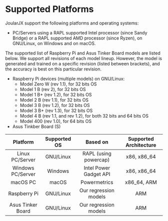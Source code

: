 # Supported Platforms

JoularJX support the following platforms and operating systems:

- PC/Servers using a RAPL supported Intel processor (since Sandy Bridge) or a RAPL supported AMD processor (since Ryzen), on GNU/Linux, on Windows and on macOS.

The supported list of Raspberry Pi and Asus Tinker Board models are listed below.
We support all revisions of each model lineup.
However, the model is generated and trained on a specific revision (listed between brackets), and the accuracy is best on this particular revision.

- Raspberry Pi devices (multiple models) on GNU/Linux:
  - Model Zero W (rev 1.1), for 32 bits OS
  - Model 1 B (rev 2), for 32 bits OS
  - Model 1 B+ (rev 1.2), for 32 bits OS
  - Model 2 B (rev 1.1), for 32 bits OS
  - Model 3 B (rev 1.2), for 32 bits OS
  - Model 3 B+ (rev 1.3), for 32 bits OS
  - Model 4 B (rev 1.1, and rev 1.2), for both 32 bits and 64 bits OS
  - Model 400 (rev 1.0), for 64 bits OS
- Asus Tinkber Board (S)

| Platform | Supported OS | Based on | Supported Architecture |
|:--------------:|:---------------------:|:-----------------------------:|:-----------------------------:|
|     Linux PC/Server    |        GNU/Linux        |             RAPL (using powercap)            |             x86, x86_64            |
|     Windows PC/Server    |        Windows        |             Intel Power Gadget API            |             x86, x86_64            |
|     macOS PC    |        macOS        |             Powermetrics            |             x86_64, ARM            |
|        Raspberry Pi       |        GNU/Linux       |             Our regression models             |             ARM            |
|        Asus Tinker Board       |        GNU/Linux       |             Our regression models             |             ARM            |